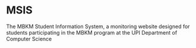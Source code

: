 # MSIS
The MBKM Student Information System, a monitoring website designed for students participating in the MBKM program at the UPI Department of Computer Science
